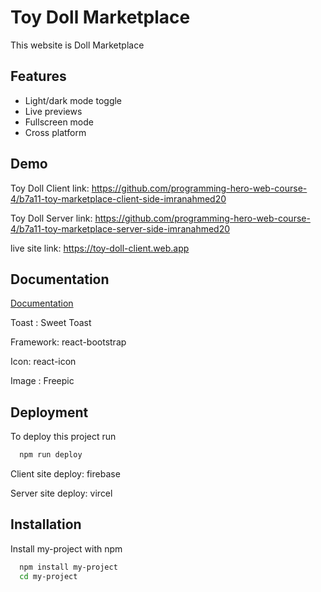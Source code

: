 
# Toy Doll Marketplace

This website is Doll Marketplace


## Features

- Light/dark mode toggle
- Live previews
- Fullscreen mode
- Cross platform


## Demo

Toy Doll Client link: https://github.com/programming-hero-web-course-4/b7a11-toy-marketplace-client-side-imranahmed20

Toy Doll Server link: https://github.com/programming-hero-web-course-4/b7a11-toy-marketplace-server-side-imranahmed20

live site link: https://toy-doll-client.web.app


## Documentation

[Documentation](https://linktodocumentation)

Toast : Sweet Toast

Framework: react-bootstrap

Icon: react-icon

Image : Freepic







## Deployment

To deploy this project run

```bash
  npm run deploy
```

Client site deploy: firebase

Server site deploy: vircel


## Installation

Install my-project with npm

```bash
  npm install my-project
  cd my-project
```


